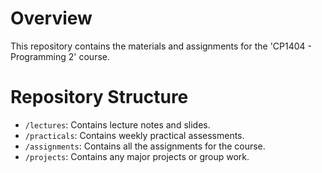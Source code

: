 # Overview
This repository contains the materials and assignments for the 'CP1404 - Programming 2' course.

# Repository Structure
- `/lectures`: Contains lecture notes and slides.
- `/practicals`: Contains weekly practical assessments.
- `/assignments`: Contains all the assignments for the course.
- `/projects`: Contains any major projects or group work.
